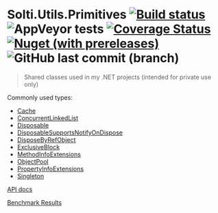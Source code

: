 # Solti.Utils.Primitives [![Build status](https://ci.appveyor.com/api/projects/status/1cislo45m0jywxlm/branch/master?svg=true)](https://ci.appveyor.com/project/Sholtee/primitives/branch/master) ![AppVeyor tests](https://img.shields.io/appveyor/tests/sholtee/primitives) [![Coverage Status](https://coveralls.io/repos/github/Sholtee/primitives/badge.svg?branch=master)](https://coveralls.io/github/Sholtee/primitives?branch=master) [![Nuget (with prereleases)](https://img.shields.io/nuget/vpre/Solti.Utils.Primitives)](https://www.nuget.org/packages/Solti.Utils.Primitives) ![GitHub last commit (branch)](https://img.shields.io/github/last-commit/sholtee/primitives/master)
> Shared classes used in my .NET projects (intended for private use only)

Commonly used types:
- [Cache](https://sholtee.github.io/primitives/doc/Solti.Utils.Primitives.Cache.html )
- [ConcurrentLinkedList](https://sholtee.github.io/primitives/doc/Solti.Utils.Primitives.Threading.ConcurrentLinkedList-1.html )
- [Disposable](https://sholtee.github.io/primitives/doc/Solti.Utils.Primitives.Patterns.Disposable.html )
- [DisposableSupportsNotifyOnDispose](https://sholtee.github.io/primitives/doc/Solti.Utils.Primitives.Patterns.DisposableSupportsNotifyOnDispose.html )
- [DisposeByRefObject](https://sholtee.github.io/primitives/doc/Solti.Utils.Primitives.Patterns.DisposeByRefObject.html )
- [ExclusiveBlock](https://sholtee.github.io/primitives/doc/Solti.Utils.Primitives.Threading.ExclusiveBlock.html )
- [MethodInfoExtensions](https://sholtee.github.io/primitives/doc/Solti.Utils.Primitives.MethodInfoExtensions.html )
- [ObjectPool](https://sholtee.github.io/primitives/doc/Solti.Utils.Primitives.Threading.ObjectPool-1.html )
- [PropertyInfoExtensions](https://sholtee.github.io/primitives/doc/Solti.Utils.Primitives.PropertyInfoExtensions.html )
- [Singleton](https://sholtee.github.io/primitives/doc/Solti.Utils.Primitives.Patterns.Singleton-1.html )

[API docs](https://sholtee.github.io/primitives )

[Benchmark Results](https://sholtee.github.io/primitives/perf/ )